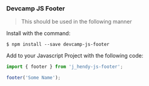 ### Devcamp JS Footer

> This should be used in the following manner

Install with the command:

```
$ npm install --save devcamp-js-footer
```

Add to your Javascript Project with the following code:

```javascript
import { footer } from 'j_hendy-js-footer';

footer('Some Name');
```
